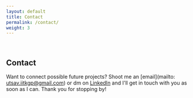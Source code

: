 ```yaml
---
layout: default
title: Contact
permalink: /contact/
weight: 3
---
```


&nbsp;

## **Contact**

Want to connect possible future projects? Shoot me an [email](mailto: utsav.iitkgp@gmail.com) or dm on [LinkedIn](https://www.linkedin.com/in/utsavmishra/) and I'll get in touch with you as soon as I can. Thank you for stopping by!  